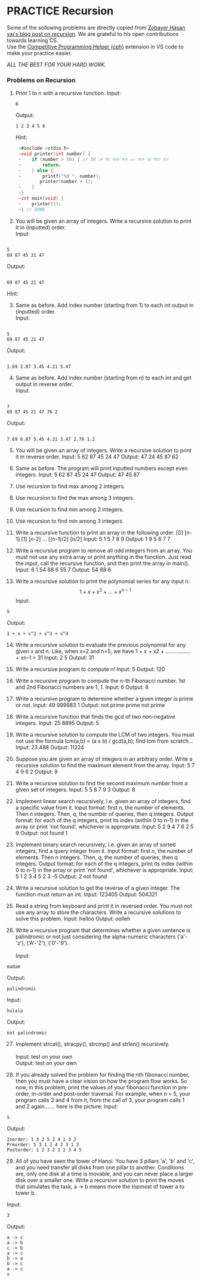 # PRACTICE Recursion

Some of the sollowing problems are directly copied from [Zobayer Hasan vai's blog post on recursion](https://zobayer.blogspot.com/2009/12/cse-102-practice-recursions.html). We are grateful to his open contributions towards learning CS.\
Use the [Competitive Programming Helper (cph)](https://marketplace.visualstudio.com/items?itemName=DivyanshuAgrawal.competitive-programming-helper) extension in VS code to make your practice easier.

<i>ALL THE BEST FOR YOUR HARD WORK.</i>

### Problems on Recursion

1. Print 1 to n with a recursive function.
   Input:
   ```
   6
   ```
   Output:
   ```
   1 2 3 4 5 6 
   ```
   Hint:
   ```c
    ~#include <stdio.h>
    ~void printer(int number) {
    ~    if (number > 50) { // 50 কে টাচ করার জন্য ৫০ থেকে বড় নিতে হবে
    ~        return;
    ~    } else {
    ~        printf("%d ", number);
            printer(number + 1);
    ~    }
    ~}
    ~int main(void) {
    ~    printer(1);
    ~} // DONE
   ```

2. You will be given an array of integers. Write a recursive solution to print it in (inputted) order.\
   Input:

```

5
69 87 45 21 47

```

Output:

```

69 87 45 21 47

```

Hint:

3. Same as before. Add index number (starting from 1) to each int output in (inputted) order.\
   Input:

```

5
69 87 45 21 47

```

Output:

```

1.69 2.87 3.45 4.21 5.47

```

4. Same as before. Add index number (starting from n) to each int and get output in reverse order.\
   Input:

```

7
69 87 45 21 47 76 2

```

Output:

```

7.69 6.87 5.45 4.21 3.47 2.76 1.2

```

5. You will be given an array of integers. Write a recursive solution to print it in reverse order.
   Input:
   5
   62 87 45 24 47
   Output:
   47 24 45 87 62

6. Same as before. The program will print inputted numbers except even integers.
   Input:
   5
   62 87 45 24 47
   Output:
   47 45 87

7. Use recursion to find max among 2 integers.

8. Use recursion to find the max among 3 integers.

9. Use recursion to find min among 2 integers.

10. Use recursion to find min among 3 integers.

11. Write a recursive function to print an array in the following order. \[0] \[n-1] \[1] \[n-2]  … \[(n-1)/2] \[n/2]
    Input:
    5
    1 5 7 8 9
    Output:
    1 9
    5 8
    7 7

12. Write a recursive program to remove all odd integers from an array. You must not use any extra array or print anything in the function. Just read the input, call the recursive function, and then print the array in main().
    Input:
    6
    1 54 88 6 55 7
    Output:
    54 88 6

13. Write a recursive solution to print the polynomial series for any input n: $$ 1 + x + x^2 + ... + x^{n-1} $$
    Input:

```
5
```

Output:

```
1 + x + x^2 + x^3 + x^4
```

14. Write a recursive solution to evaluate the previous polynomial for any given x and n. Like, when x=2 and n=5, we have 1 + x + x2 + ................. + xn-1 = 31
    Input:
    2 5
    Output:
    31

15. Write a recursive program to compute n!
    Input:
    5
    Output:
    120

16. Write a recursive program to compute the n-th Fibonacci number. 1st and 2nd Fibonacci numbers are 1, 1.
    Input:
    6
    Output:
    8

17. Write a recursive program to determine whether a given integer is prime or not.
    Input:
    49
    999983
    1
    Output:
    not prime
    prime
    not prime

18. Write a recursive function that finds the gcd of two non-negative integers.
    Input:
    25 8895
    Output:
    5

19. Write a recursive solution to compute the LCM of two integers. You must not use the formula lcm(a,b) = (a x b) / gcd(a,b); find lcm from scratch...
    Input:
    23 488
    Output:
    11224

20. Suppose you are given an array of integers in an arbitrary order. Write a recursive solution to find the maximum element from the array.
    Input:
    5
    7 4 9 6 2
    Output:
    9

21. Write a recursive solution to find the second maximum number from a given set of integers.
    Input:
    5
    5 8 7 9 3
    Output:
    8

22. Implement linear search recursively, i.e. given an array of integers, find a specific value from it. Input format: first n, the number of elements. Then n integers. Then, q, the number of queries, then q integers. Output format: for each of the q integers, print its index (within 0 to n-1) in the array or print 'not found', whichever is appropriate.
    Input:
    5
    2 9 4 7 6
    2
    5 9
    Output:
    not found
    1

23. Implement binary search recursively, i.e. given an array of sorted integers, find a query integer from it. Input format: first n, the number of elements. Then n integers. Then, q, the number of queries, then q integers. Output format: for each of the q integers, print its index (within 0 to n-1) in the array or print 'not found', whichever is appropriate.
    Input:
    5
    1 2 3 4 5
    2
    3 -5
    Output:
    2
    not found

24. Write a recursive solution to get the reverse of a given integer. The function must return an int.
    Input:
    123405
    Output:
    504321

25. Read a string from keyboard and print it in reversed order. You must not use any array to store the characters. Write a recursive solutions to solve this problem.
    Input:
    helloo
    Output:
    oolleh

26. Write a recursive program that determines whether a given sentence is palindromic or not just considering the alpha-numeric characters ('a'-'z'), ('A'-'Z'), ('0'-'9').\
    \
    Input:

```
madam
```

Output:

```
palindromic
```

Input:

```
hulala
```

Output:

```
not palindromic
```

27. Implement strcat(), stracpy(), strcmp() and strlen() recursively.\
    \
    Input:
    test on your own\
    Output:
    test on your own

28. If you already solved the problem for finding the nth fibonacci number, then you must have a clear vision on how the program flow works. So now, in this problem, print the values of your fibonacci function in pre-order, in-order and post-order traversal. For example, when n = 5, your program calls 3 and 4 from it, from the call of 3, your program calls 1 and 2 again....... here is the picture:
    Input:

```
5
```

Output:

```
Inorder: 1 3 2 5 2 4 1 3 2
Preorder: 5 3 1 2 4 2 3 1 2
Postorder: 1 2 3 2 1 2 3 4 5
```

29. All of you have seen the tower of Hanoi. You have 3 pillars 'a', 'b' and 'c', and you need transfer all disks from one pillar to another. Conditions are, only one disk at a time is movable, and you can never place a larger disk over a smaller one. Write a recursive solution to print the moves that simulates the task, a -> b means move the topmost of tower a to tower b.

Input:

```
3
```

Output:

```
a -> c
a -> b
c -> b
a -> c
b -> a
b -> c
a -> c
x
```

```
```
